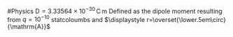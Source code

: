 #Physics
$\displaystyle \mathrm{D=3.33564\times10^{-30} \,C\,m}$
Defined as the dipole moment resulting from $\displaystyle q=10^{-10}$ statcoloumbs and $\displaystyle r=\overset{\lower.5em\circ}{\mathrm{A}}$